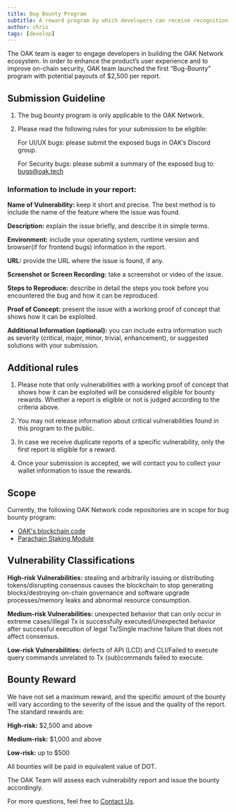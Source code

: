 ```yaml
---
title: Bug Bounty Program
subtitle: A reward program by which developers can receive recognition and compensation for reporting bugs, especially those pertaining to security exploits and vulnerabilities.
author: chris
tags: [develop]
---
```


The OAK team is eager to engage developers in building the OAK Network ecosystem. In order to enhance the product’s user experience and to improve on-chain security, OAK team launched the first “Bug-Bounty” program with potential payouts of $2,500 per report.
## Submission Guideline

1. The bug bounty program is only applicable to the OAK Network.

2. Please read the following rules for your submission to be eligible:

   For UI/UX bugs: please submit the exposed bugs in OAK’s Discord group.

   For Security bugs: please submit a summary of the exposed bug to: <bugs@oak.tech>

### Information to include in your report:

**Name of Vulnerability:** keep it short and precise. The best method is to include the name of the feature where the issue was found.

**Description:** explain the issue briefly, and describe it in simple terms.

**Environment:** include your operating system, runtime version and browser(if for frontend bugs) information in the report.

**URL:** provide the URL where the issue is found, if any.

**Screenshot or Screen Recording:** take a screenshot or video of the issue.

**Steps to Reproduce:** describe in detail the steps you took before you encountered the bug and how it can be reproduced.

**Proof of Concept:** present the issue with a working proof of concept that shows how it can be exploited.

**Additional Information (optional):** you can include extra information such as severity (critical, major, minor, trivial, enhancement), or suggested solutions with your submission.
## Additional rules

1. Please note that only vulnerabilities with a working proof of concept that shows how it can be exploited will be considered eligible for bounty rewards. Whether a report is eligible or not is judged according to the criteria above.

2. You may not release information about critical vulnerabilities found in this program to the public.

3. In case we receive duplicate reports of a specific vulnerability, only the first report is eligible for a reward.

4. Once your submission is accepted, we will contact you to collect your wallet information to issue the rewards.

## Scope
Currently, the following OAK Network code repositories are in scope for bug bounty program:
- [OAK's blockchain code](https://github.com/OAK-Foundation/OAK-blockchain)
- [Parachain Staking Module](https://github.com/OAK-Foundation/moonbeam/tree/oak-staging/pallets/parachain-staking)

## Vulnerability Classifications
**High-risk Vulnerabilities:** stealing and arbitrarily issuing or distributing tokens/disrupting consensus causes the blockchain to stop generating blocks/destroying on-chain governance and software upgrade processes/memory leaks and abnormal resource consumption.

**Medium-risk Vulnerabilities:** unexpected behavior that can only occur in extreme cases/illegal Tx is successfully executed/Unexpected behavior after successful execution of legal Tx/Single machine failure that does not affect consensus.

**Low-risk Vulnerabilities:** defects of API (LCD) and CLI/Failed to execute query commands unrelated to Tx (sub)commands failed to execute.
## Bounty Reward
We have not set a maximum reward, and the specific amount of the bounty will vary according to the severity of the issue and the quality of the report. The standard rewards are:

**High-risk:** $2,500 and above

**Medium-risk:** $1,000 and above

**Low-risk:** up to $500

All bounties will be paid in equivalent value of DOT.

The OAK Team will assess each vulnerability report and issue the bounty accordingly.

For more questions, feel free to [Contact Us](../contact-us).
